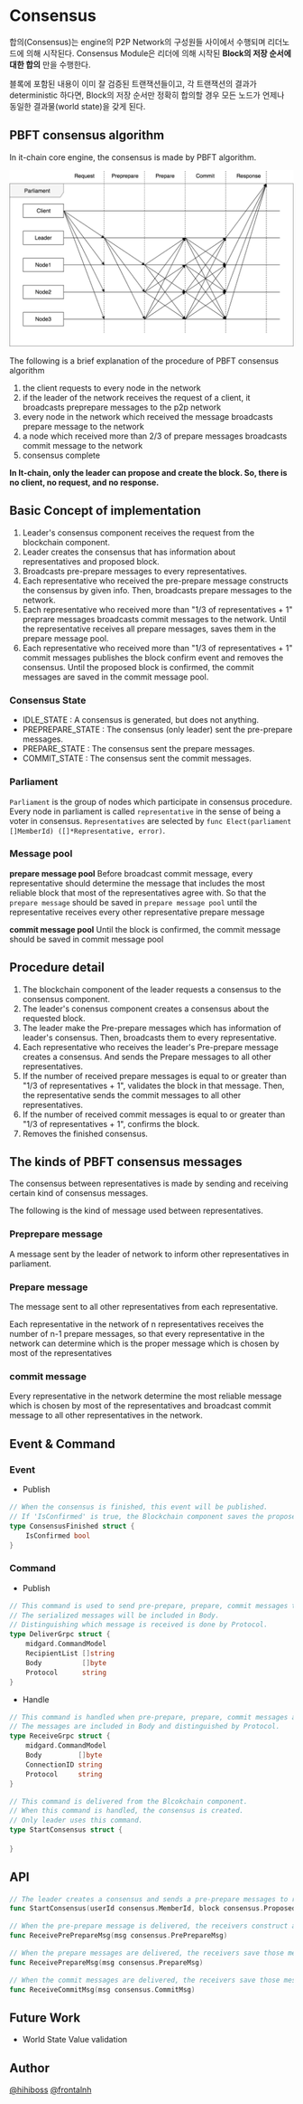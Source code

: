 # Consensus

합의(Consensus)는 engine의 P2P Network의 구성원들 사이에서 수행되며 리더노드에 의해 시작된다. Consensus Module은 리더에 의해 시작된 **Block의 저장 순서에 대한 합의** 만을 수행한다.

블록에 포함된 내용이 이미 잘 검증된 트랜잭션들이고, 각 트랜잭션의 결과가 deterministic 하다면, Block의 저장 순서만 정확히 합의할 경우 모든 노드가 언제나 동일한 결과물(world state)을 갖게 된다.

## PBFT consensus algorithm

In it-chain core engine, the consensus is made by PBFT algorithm.

![](../doc/images/consensus-PBFT.png)

The following is a brief explanation of the procedure of PBFT consensus algorithm

1. the client requests to every node in the network
2. if the leader of the network receives the request of a client, it broadcasts preprepare messages to the p2p network
3. every node in the network which received the message broadcasts prepare message to the network
4. a node which received more than 2/3 of prepare messages broadcasts commit message to the network
5. consensus complete

**In It-chain, only the leader can propose and create the block. So, there is no client, no request, and no response.**

## Basic Concept of implementation

1. Leader's consensus component receives the request from the blockchain component.
2. Leader creates the consensus that has information about representatives and proposed block.
3. Broadcasts pre-prepare messages to every representatives.
4. Each representative who received the pre-prepare message constructs the consensus by given info. Then, broadcasts prepare messages to the network.
5. Each representative who received more than "1/3 of representatives + 1" preprare messages broadcasts commit messages to the network. Until the representative receives all prepare messages, saves them in the prepare message pool.
6. Each representative who received more than "1/3 of representatives + 1" commit messages publishes the block confirm event and removes the consensus. Until the proposed block is confirmed, the commit messages are saved in the commit message pool.

### Consensus State

- IDLE_STATE : A consensus is generated, but does not anything.
- PREPREPARE_STATE : The consensus (only leader) sent the pre-prepare messages.
- PREPARE_STATE : The consensus sent the prepare messages.
- COMMIT_STATE : The consensus sent the commit messages.

### Parliament

`Parliament` is the group of nodes which participate in consensus procedure. Every node in parliament is called `representative` in the sense of being a voter in consensus. `Representatives` are selected by `func Elect(parliament []MemberId) ([]*Representative, error)`.

### Message pool

**prepare message pool**
Before broadcast commit message, every representative should determine the message that includes the most reliable block that most of the representatives agree with.
So that the `prepare message` should be saved in `prepare message pool` until the representative receives every other representative prepare message 

**commit message pool**
Until the block is confirmed, the commit message should be saved in commit message pool

## Procedure detail

1. The blockchain component of the leader requests a consensus to the consensus component.
2. The leader's conensus component creates a consensus about the requested block.
3. The leader make the Pre-prepare messages which has information of leader's consensus. Then, broadcasts them to every representative.
4. Each representative who receives the leader's Pre-prepare message creates a consensus. And sends the Prepare messages to all other representatives.
5. If the number of received prepare messages is equal to or greater than "1/3 of representatives + 1", validates the block in that message. Then, the representative sends the commit messages to all other representatives.
6. If the number of received commit messages is equal to or greater than "1/3 of representatives + 1", confirms the block.
7. Removes the finished consensus.

## The kinds of PBFT consensus messages

The consensus between representatives is made by sending and receiving certain kind of consensus messages.

The following is the kind of message used between representatives.

### Preprepare message

A message sent by the leader of network to inform other representatives in parliament. 

### Prepare message

The message sent to all other representatives from each representative.

Each representative in the network of n representatives receives the number of n-1 prepare messages, so that every representative in the network can determine which is the proper message which is chosen by most of the representatives

### commit message

Every representative in the network determine the most reliable message which is chosen by most of the representatives and broadcast commit message to all other representatives in the network.

## Event & Command

### Event
- Publish
```go
// When the consensus is finished, this event will be published.
// If 'IsConfirmed' is true, the Blockchain component saves the proposed block.
type ConsensusFinished struct {
	IsConfirmed bool
}
```

### Command
- Publish
```go
// This command is used to send pre-prepare, prepare, commit messages to the network.
// The serialized messages will be included in Body.
// Distinguishing which message is received is done by Protocol.
type DeliverGrpc struct {
	midgard.CommandModel
	RecipientList []string
	Body          []byte
	Protocol      string
}
```

- Handle
```go
// This command is handled when pre-prepare, prepare, commit messages are received.
// The messages are included in Body and distinguished by Protocol.
type ReceiveGrpc struct {
	midgard.CommandModel
	Body         []byte
	ConnectionID string
	Protocol     string
}
```
```go
// This command is delivered from the Blcokchain component.
// When this command is handled, the consensus is created.
// Only leader uses this command.
type StartConsensus struct {
    
}
```

## API
```go
// The leader creates a consensus and sends a pre-prepare messages to representatives.
func StartConsensus(userId consensus.MemberId, block consensus.ProposedBlock) error
```
```go
// When the pre-prepare message is delivered, the receivers construct a consensus and send a prepare message to other representatives.
func ReceivePrePrepareMsg(msg consensus.PrePrepareMsg)
```
```go
// When the prepare messages are delivered, the receivers save those messages in the prepare message pool, validate them, and send a commit message to other representatives.
func ReceivePrepareMsg(msg consensus.PrepareMsg)
```
```go
// When the commit messages are delivered, the receivers save those messages in the commit message pool, validate them, and publish the ConsensusFinished event.
func ReceiveCommitMsg(msg consensus.CommitMsg)
```



## Future Work

- World State Value validation



## Author

[@hihiboss](https://github.com/hihiboss)
[@frontalnh](https://github.com/frontalnh)
